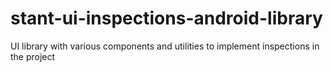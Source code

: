 # stant-ui-inspections-android-library
UI library with various components and utilities to implement inspections in the project
